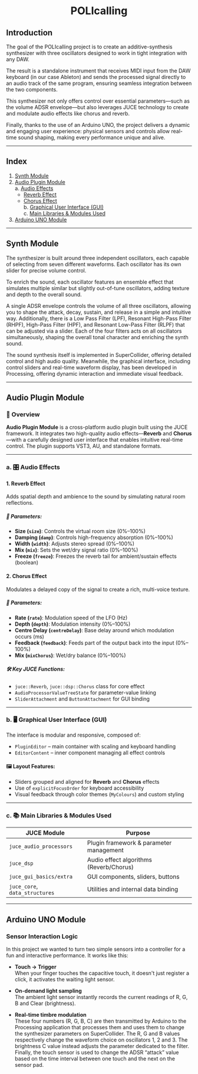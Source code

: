 <h1 align="center">POLIcalling</h1>

## Introduction

The goal of the POLIcalling project is to create an additive-synthesis synthesizer with three oscillators designed to work in tight integration with any DAW.

The result is a standalone instrument that receives MIDI input from the DAW keyboard (in our case Ableton) and sends the processed signal directly to an audio track of the same program, ensuring seamless integration between the two components.

This synthesizer not only offers control over essential parameters—such as the volume ADSR envelope—but also leverages JUCE technology to create and modulate audio effects like chorus and reverb.

Finally, thanks to the use of an Arduino UNO, the project delivers a dynamic and engaging user experience: physical sensors and controls allow real-time sound shaping, making every performance unique and alive.

---

## Index

1. [Synth Module](#synth-module)  
2. [Audio Plugin Module](#audio-plugin-module)  
   a. [Audio Effects](#audio-effects)  
      - [Reverb Effect](#reverb-effect)  
      - [Chorus Effect](#chorus-effect)  
   b. [Graphical User Interface (GUI)](#graphical-user-interface-gui)  
   c. [Main Libraries & Modules Used](#main-libraries--modules-used)  
3. [Arduino UNO Module](#arduino-uno-module)

---

## Synth Module

The synthesizer is built around three independent oscillators, each capable of selecting from seven different waveforms. Each oscillator has its own slider for precise volume control.

To enrich the sound, each oscillator features an ensemble effect that simulates multiple similar but slightly out-of-tune oscillators, adding texture and depth to the overall sound.

A single ADSR envelope controls the volume of all three oscillators, allowing you to shape the attack, decay, sustain, and release in a simple and intuitive way. Additionally, there is a Low Pass Filter (LPF), Resonant High-Pass Filter (RHPF), High-Pass Filter (HPF), and Resonant Low-Pass Filter (RLPF) that can be adjusted via a slider. Each of the four filters acts on all oscillators simultaneously, shaping the overall tonal character and enriching the synth sound.

The sound synthesis itself is implemented in SuperCollider, offering detailed control and high audio quality. Meanwhile, the graphical interface, including control sliders and real-time waveform display, has been developed in Processing, offering dynamic interaction and immediate visual feedback.

---

## Audio Plugin Module

### 🔧 Overview

**Audio Plugin Module** is a cross-platform audio plugin built using the JUCE framework. It integrates two high-quality audio effects—**Reverb** and **Chorus**—with a carefully designed user interface that enables intuitive real-time control. The plugin supports VST3, AU, and standalone formats.

---

### a. 🎛️ Audio Effects

#### 1. **Reverb Effect**  
Adds spatial depth and ambience to the sound by simulating natural room reflections.

##### 🧩 Parameters:
- **Size (`size`)**: Controls the virtual room size (0%–100%)
- **Damping (`damp`)**: Controls high-frequency absorption (0%–100%)
- **Width (`width`)**: Adjusts stereo spread (0%–100%)
- **Mix (`mix`)**: Sets the wet/dry signal ratio (0%–100%)
- **Freeze (`freeze`)**: Freezes the reverb tail for ambient/sustain effects (boolean)

#### 2. **Chorus Effect**  
Modulates a delayed copy of the signal to create a rich, multi-voice texture.

##### 🧩 Parameters:
- **Rate (`rate`)**: Modulation speed of the LFO (Hz)
- **Depth (`depth`)**: Modulation intensity (0%–100%)
- **Centre Delay (`centreDelay`)**: Base delay around which modulation occurs (ms)
- **Feedback (`feedback`)**: Feeds part of the output back into the input (0%–100%)
- **Mix (`mixChorus`)**: Wet/dry balance (0%–100%)

##### 🛠️ Key JUCE Functions:
- `juce::Reverb`, `juce::dsp::Chorus` class for core effect
- `AudioProcessorValueTreeState` for parameter-value linking
- `SliderAttachment` and `ButtonAttachment` for GUI binding

---

### b. 🖥️ Graphical User Interface (GUI)

The interface is modular and responsive, composed of:

- `PluginEditor` – main container with scaling and keyboard handling
- `EditorContent` – inner component managing all effect controls

#### 🖼️ Layout Features:

- Sliders grouped and aligned for **Reverb** and **Chorus** effects
- Use of `explicitFocusOrder` for keyboard accessibility
- Visual feedback through color themes (`MyColours`) and custom styling

---

### c. 📚 Main Libraries & Modules Used

| JUCE Module                      | Purpose                                  |
|----------------------------------|------------------------------------------|
| `juce_audio_processors`          | Plugin framework & parameter management  |
| `juce_dsp`                       | Audio effect algorithms (Reverb/Chorus)  |
| `juce_gui_basics/extra`          | GUI components, sliders, buttons         |
| `juce_core`, `data_structures`   | Utilities and internal data binding      |

---

## Arduino UNO Module

### Sensor Interaction Logic

In this project we wanted to turn two simple sensors into a controller for a fun and interactive performance. It works like this:

- **Touch → Trigger**  
  When your finger touches the capacitive touch, it doesn't just register a click, it activates the waiting light sensor.

- **On-demand light sampling**  
  The ambient light sensor instantly records the current readings of R, G, B and Clear (brightness).

- **Real-time timbre modulation**  
  These four numbers (R, G, B, C) are then transmitted by Arduino to the Processing application that processes them and uses them to change the synthesizer parameters on SuperCollider. The R, G and B values respectively change the waveform choice on oscillators 1, 2 and 3. The brightness C value instead adjusts the parameter dedicated to the filter. Finally, the touch sensor is used to change the ADSR “attack” value based on the time interval between one touch and the next on the sensor pad.
